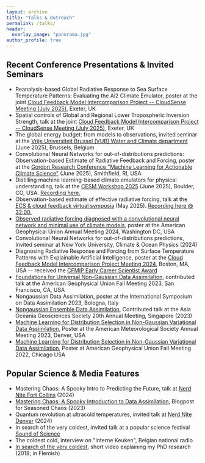 ```yaml
---
layout: archive
title: "Talks & Outreach"
permalink: /talks/
header:
  overlay_image: "panorama.jpg"
author_profile: true
---
```


<!-- ## Upcoming Presentations -->

## Recent Conference Presentations & Invited Seminars

* Reanalysis-based Global Radiative Response to Sea Surface Temperature Patterns: Evaluating the Ai2 Climate Emulator, poster at the joint [Cloud Feedback Model Intercomparison Project -- CloudSense Meeting (July 2025)](https://sites.exeter.ac.uk/cfmip2025/), Exeter, UK
* Spatial controls of Global and Regional Lower Tropospheric Inversion Strength, talk at the joint [Cloud Feedback Model Intercomparison Project -- CloudSense Meeting (July 2025)](https://sites.exeter.ac.uk/cfmip2025/), Exeter, UK
* The global energy budget: from models to observations, invited seminar at the [Vrije Universiteit Brussel (VUB) Water and Climate department](https://hydr.vub.be/) (June 2025), Brussels, Belgium
* Convolutional Neural Networks for out-of-distributions predictions: Observation-based Estimate of Radiative Feedback and Forcing, poster at the [Gordon Research Conference "Machine Learning for Actionable Climate Science"](https://www.grc.org/machine-learning-for-actionable-climate-science-conference/2025/) (June 2025), Smithfield, RI, USA
* Distilling machine learning-based climate emulators for physical understanding, talk at the [CESM Workshop 2025](https://www.cesm.ucar.edu/events/workshops/cesm) (June 2025), Boulder, CO, USA. [Recording here.](https://www.youtube.com/live/JI0ye39qd-4?feature=shared&t=3994)
* Observation-based estimate of effective radiative forcing, talk at the [ECS & cloud feedback virtual symposia](https://sites.google.com/tamu.edu/ecs-symposium/home) (May 2025). [Recording here @ 32:00.](https://sites.google.com/tamu.edu/ecs-symposium/event43?authuser=0)
* [Observed radiative forcing diagnosed with a convolutional neural network and minimal use of climate models](https://agu.confex.com/agu/agu24/meetingapp.cgi/Paper/1682484), poster at the American Geophysical Union Annual Meeting 2024, Washington DC, USA
* Convolutional Neural Networks for out-of-distributions predictions, Invited seminar at New York University, Climate & Ocean Physics (2024)
* Diagnosing Radiative Response and Forcing from Surface Temperature Patterns with Explainable Artificial Intelligence, poster at the
[Cloud Feedback Model Intercomparison Project Meeting 2024](https://www.cfmip.org/), Boston, MA, USA -- received the [CFMIP Early Career Scientist Award](https://www.cfmip.org/about/award)
* [Foundations for Universal Non-Gaussian Data Assimilation](https://agu.confex.com/agu/fm23/meetingapp.cgi/Paper/1269295), contributed talk at the American Geophysical Union Fall Meeting 2023, San Francisco, CA, USA
* Nongaussian Data Assimilation, poster at the International Symposium on Data Assimilation 2023, Bologna, Italy
* [Nongaussian Ensemble Data Assimilation](https://www.asiaoceania.org/amos/absList/absView.asp?absID=19903), Contributed talk at the Asia Oceania Geosciences Society 20th Annual Meeting, Singapore (2023)
* [Machine Learning for Distribution Selection in Non-Gaussian Variational Data Assimilation](https://ams.confex.com/ams/103ANNUAL/meetingapp.cgi/Paper/411838), Poster at the American Meteorological Society Annual Meeting 2023, Denver, USA
* [Machine Learning for Distribution Selection in Non-Gaussian Variational Data Assimilation](https://agu.confex.com/agu/fm22/meetingapp.cgi/Paper/1091765), Poster at American Geophysical Union Fall Meeting 2022, Chicago USA

## Popular Science & Media Features

* Mastering Chaos: A Spooky Intro to Predicting the Future, talk at [Nerd Nite Fort Collins](https://fortcollins.nerdnite.com/2024/10/04/october-17th-making-predictions-amongst-chaos-and-beauty-in-mathematics/) (2024)
* [Mastering Chaos: A Spooky Introduction to Data Assimilation](https://seasonedchaos.github.io/Mastering-Chaos-A-Spooky-Introduction-to-Data-Assimilation/), Blogpost for Seasoned Chaos (2023)
* Quantum revolution at ultracold temperatures, invited talk at [Nerd Nite Denver](https://denver.nerdnite.com/) (2024)
* In search of the very coldest, invited talk at a popular science festival [Sound of Science](https://soundofscience.be/)
* The coldest cold, interview on "Interne Keuken", Belgian national radio
* [In search of the very coldest](https://www.scicomm-clips.eu/en/search-very-coldest), short video explaining my PhD research (2018; in Flemish)
